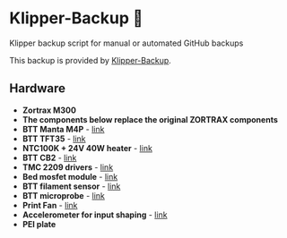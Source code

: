 # Klipper-Backup 💾 
Klipper backup script for manual or automated GitHub backups 

This backup is provided by [Klipper-Backup](https://github.com/Staubgeborener/klipper-backup).


## Hardware
- **Zortrax M300**
- **The components below replace the original ZORTRAX components**
- **BTT Manta M4P** - [link](https://www.amazon.fr/dp/B0B81RB4FQ?ref=ppx_yo2ov_dt_b_fed_asin_title&th=1)
- **BTT TFT35** - [link](https://www.amazon.fr/dp/B0BS6HZYYN?ref=ppx_yo2ov_dt_b_fed_asin_title&th=1)
- **NTC100K + 24V 40W heater** - [link](https://www.amazon.fr/dp/B09V14MNL5?ref=ppx_yo2ov_dt_b_fed_asin_title)
- **BTT CB2** - [link](https://www.amazon.fr/dp/B0D1C4BCDC?ref=ppx_yo2ov_dt_b_fed_asin_title&th=1)
- **TMC 2209 drivers** - [link](https://www.amazon.fr/dp/B07WC71M4R?ref=ppx_yo2ov_dt_b_fed_asin_title&th=1)
- **Bed mosfet module** - [link](https://www.amazon.fr/dp/B09FTK32YS?ref=ppx_yo2ov_dt_b_fed_asin_title)
- **BTT filament sensor** - [link](https://www.amazon.fr/dp/B0C77M1K4K?ref=ppx_yo2ov_dt_b_fed_asin_title)
- **BTT microprobe** - [link](https://www.amazon.fr/dp/B0C9DJJGVQ?ref=ppx_yo2ov_dt_b_fed_asin_title&th=1)
- **Print Fan** - [link](https://www.amazon.fr/dp/B07WWXT2MD?ref=ppx_yo2ov_dt_b_fed_asin_title)
- **Accelerometer for input shaping** - [link](https://www.amazon.fr/dp/B0BVRDBJ9P?ref=ppx_yo2ov_dt_b_fed_asin_title)
- **PEI plate**
